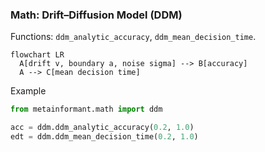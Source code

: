 ### Math: Drift–Diffusion Model (DDM)

Functions: `ddm_analytic_accuracy`, `ddm_mean_decision_time`.

```mermaid
flowchart LR
  A[drift v, boundary a, noise sigma] --> B[accuracy]
  A --> C[mean decision time]
```

Example

```python
from metainformant.math import ddm

acc = ddm.ddm_analytic_accuracy(0.2, 1.0)
edt = ddm.ddm_mean_decision_time(0.2, 1.0)
```


